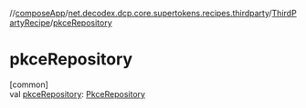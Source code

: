 //[composeApp](../../../index.md)/[net.decodex.dcp.core.supertokens.recipes.thirdparty](../index.md)/[ThirdPartyRecipe](index.md)/[pkceRepository](pkce-repository.md)

# pkceRepository

[common]\
val [pkceRepository](pkce-repository.md): [PkceRepository](../../net.decodex.dcp.core.supertokens.recipes.thirdparty.repositories/-pkce-repository/index.md)
